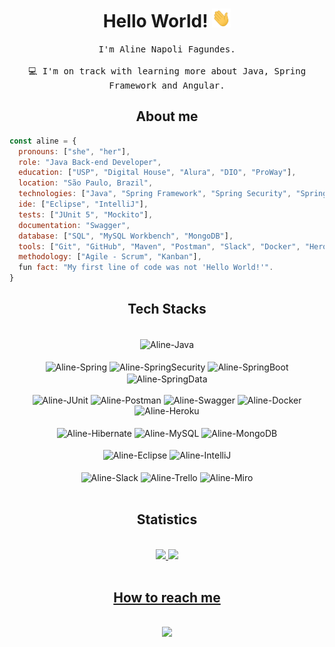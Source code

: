 <h1 align="center"> Hello World! <img src="https://raw.githubusercontent.com/ABSphreak/ABSphreak/master/gifs/Hi.gif" width="30px" height="30px"></h1>
<p align="center">
  <samp>
I'm Aline Napoli Fagundes. 
  <br> <br>
💻 I'm on track with learning more about Java, Spring Framework and Angular.
  </samp>
<br>
  
<h2 align="center"> About me </h2>

```javascript
const aline = {
  pronouns: ["she", "her"],
  role: "Java Back-end Developer",
  education: ["USP", "Digital House", "Alura", "DIO", "ProWay"],
  location: "São Paulo, Brazil",
  technologies: ["Java", "Spring Framework", "Spring Security", "Spring Data", "Spring Boot"],
  ide: ["Eclipse", "IntelliJ"],
  tests: ["JUnit 5", "Mockito"],
  documentation: "Swagger",
  database: ["SQL", "MySQL Workbench", "MongoDB"],
  tools: ["Git", "GitHub", "Maven", "Postman", "Slack", "Docker", "Heroku", "Trello", "Miro"],
  methodology: ["Agile - Scrum", "Kanban"], 
  fun fact: "My first line of code was not 'Hello World!'".
}
```
 
<h2 align="center"> Tech Stacks </h2>
<div align="center" style="display: inline_block"><br>
  <img align="center" alt="Aline-Java" src="https://img.shields.io/badge/Java-ED8B00?style=for-the-badge&logo=java&logoColor=white">
  <br>
  <br>
  <img align="center" alt="Aline-Spring" src="https://img.shields.io/badge/Spring-6DB33F?style=for-the-badge&logo=spring&logoColor=white">
  <img align="center" alt="Aline-SpringSecurity" src="https://img.shields.io/badge/Spring_Security-6DB33F?style=for-the-badge&logo=Spring-Security&logoColor=white">
  <img align="center" alt="Aline-SpringBoot" src="https://img.shields.io/badge/Spring_Boot-6DB33F?style=for-the-badge&logo=Spring-Boot&logoColor=white">
  <img align="center" alt="Aline-SpringData" src="https://img.shields.io/badge/Spring_Data-6DB33F?style=for-the-badge&logo=DBSpring&logoColor=white">
  <br>
  <br>
  <img alt="Aline-JUnit" src="https://img.shields.io/badge/JUnit-CC0000?style=for-the-badge&logo=JUnit5&logoColor=white">
  <img alt="Aline-Postman" src="https://img.shields.io/badge/Postman-FA7343?style=for-the-badge&logo=postman&logoColor=white">
  <img alt="Aline-Swagger" src="https://img.shields.io/badge/swagger-%2385EA2D.svg?&style=for-the-badge&logo=swagger&logoColor=black">
  <img alt="Aline-Docker" src="https://img.shields.io/badge/Docker-0078D4?style=for-the-badge&logo=Docker&logoColor=white">
  <img alt="Aline-Heroku" src="https://img.shields.io/badge/Heroku-430098?style=for-the-badge&logo=heroku&logoColor=white">
  <br>
  <br> 
  <img align="center" alt="Aline-Hibernate" src="https://img.shields.io/badge/Hibernate-59666C?style=for-the-badge&logo=Hibernate&logoColor=white">
  <img align="center" alt="Aline-MySQL" src="https://img.shields.io/badge/MySQL-00000F?style=for-the-badge&logo=mysql&logoColor=white">
  <img align="center" alt="Aline-MongoDB" src="https://img.shields.io/badge/MongoDB-4EA94B?style=for-the-badge&logo=mongodb&logoColor=white">
  <br>
  <br>
  <img align="center" alt="Aline-Eclipse" src="https://img.shields.io/badge/Eclipse-2C2255?style=for-the-badge&logo=eclipse&logoColor=white">
  <img align="center" alt="Aline-IntelliJ" src="https://img.shields.io/badge/IntelliJ_IDEA-000000.svg?style=for-the-badge&logo=intellij-idea&logoColor=white">
  <br>
  <br>
  <img align="center" alt="Aline-Slack" src="https://img.shields.io/badge/Slack-4A154B?style=for-the-badge&logo=slack&logoColor=white">
  <img align="center" alt="Aline-Trello" src="https://img.shields.io/badge/Trello-0052CC?style=for-the-badge&logo=trello&logoColor=white">
  <img align="center" alt="Aline-Miro" src="https://img.shields.io/badge/Miro-050038?style=for-the-badge&logo=Miro&logoColor=white">
</div>  
<br>

<h2 align="center"> Statistics </h2>
<br>
<div align="center">
  <a href="https://github.com/aline-fagundes">
  <img height="150em" src="https://github-readme-stats.vercel.app/api?username=aline-fagundes&show_icons=true&theme=dracula&include_all_commits=true&count_private=true&hide=issues"/>
  <img height="150em" src="https://github-readme-stats.vercel.app/api/top-langs/?username=aline-fagundes&layout=compact&langs_count=7&theme=dracula"/>
</div>
<br>
  
<h2 align="center"> How to reach me </h2>
<br>
<div align="center"> 
  <a align="center" href="https://www.linkedin.com/in/a-fagundes/" target="_blank"><img src="https://img.shields.io/badge/-LinkedIn-%230077B5?style=for-the-badge&logo=linkedin&logoColor=white" target="_blank"></a> 
</div>
<br>
